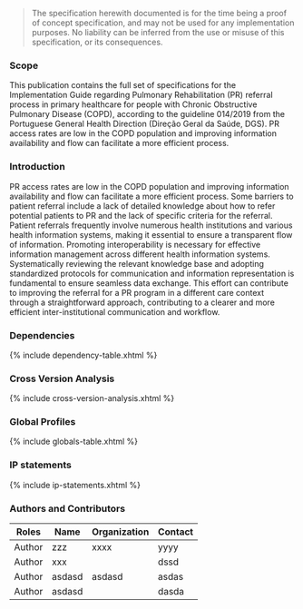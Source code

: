  <blockquote class="stu-note">
    <p>The specification herewith documented is for the time being a proof of concept specification, and may not be used for any implementation purposes. 
    No liability can be inferred from the use or misuse of this specification, or its consequences.</p>
  </blockquote>


### Scope

This publication contains the full set of specifications for the Implementation Guide regarding Pulmonary Rehabilitation (PR) referral process in primary healthcare for people with Chronic Obstructive Pulmonary Disease (COPD), according to the guideline 014/2019 from the Portuguese General Health Direction (Direção Geral da Saúde, DGS). PR access rates are low in the COPD population and improving information availability and flow can facilitate a more efficient process.

### Introduction

PR access rates are low in the COPD population and improving information availability and flow can facilitate a more efficient process. Some barriers to patient referral include a lack of detailed knowledge about how to refer potential patients to PR and the lack of specific criteria for the referral.
Patient referrals frequently involve numerous health institutions and various health information systems, making it essential to ensure a transparent flow of information. Promoting interoperability is necessary for effective information management across different health information systems. Systematically reviewing the relevant knowledge base and adopting standardized protocols for communication and information representation is fundamental to ensure seamless data exchange. This effort can contribute to improving the referral for a PR program in a different care context through a straightforward approach, contributing to a clearer and more efficient inter-institutional communication and
workflow. 

### Dependencies

{% include dependency-table.xhtml %}


### Cross Version Analysis

{% include cross-version-analysis.xhtml %}

### Global Profiles

{% include globals-table.xhtml %}

### IP statements

{% include ip-statements.xhtml %}


### Authors and Contributors

<table>
<thead>
<tr class="header">
<th>Roles</th>
<th>Name</th>
<th>Organization</th>
<th>Contact</th>
</tr>
</thead>
<tbody>
<tr class="odd">
<td>Author</td>
<td>zzz</td>
<td>xxxx</td>
<td>yyyy</td>
</tr><tr class="even">
<td>Author</td>
<td>xxx</td>
<td></td>
<td>dssd</td>
</tr><tr class="odd">
<td>Author</td>
<td>asdasd</td>
<td>asdasd</td>
<td>asdas</td>
</tr><tr class="even">
<td>Author</td>
<td>asdasd</td>
<td></td>
<td>dasda</td>
</tr></tbody>
</table>